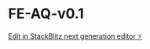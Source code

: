 # FE-AQ-v0.1

[Edit in StackBlitz next generation editor ⚡️](https://stackblitz.com/~/github.com/hakikat011/FE-AQ-v0.1)